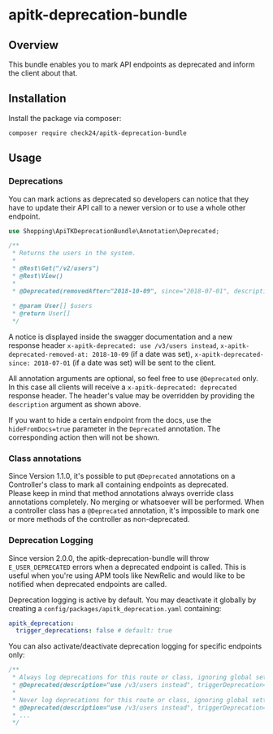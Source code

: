 # apitk-deprecation-bundle

## Overview
This bundle enables you to mark API endpoints as deprecated and inform the client about that.

## Installation
Install the package via composer:
```shell script
composer require check24/apitk-deprecation-bundle
```

## Usage
### Deprecations
You can mark actions as deprecated so developers can notice that they have to update their 
API call to a newer version or to use a whole other endpoint.
```php
use Shopping\ApiTKDeprecationBundle\Annotation\Deprecated;

/**
 * Returns the users in the system.
 *
 * @Rest\Get("/v2/users")
 * @Rest\View()
 *
 * @Deprecated(removedAfter="2018-10-09", since="2018-07-01", description="use /v3/users instead")
 
 * @param User[] $users
 * @return User[]
 */
 ```
 A notice is displayed inside the swagger documentation and a new response header
 `x-apitk-deprecated: use /v3/users instead`,
 `x-apitk-deprecated-removed-at: 2018-10-09` (if a date was set),
 `x-apitk-deprecated-since: 2018-07-01` (if a date was set)
 will be sent to the client.

All annotation arguments are optional, so feel free to use `@Deprecated` only. In this case
all clients will receive a `x-apitk-deprecated: deprecated` response header. The header's 
value may be overridden by providing the `description` argument as shown above.

If you want to hide a certain endpoint from the docs, use the `hideFromDocs=true` parameter in
the `Deprecated` annotation. The corresponding action then will not be shown.

### Class annotations
Since Version 1.1.0, it's possible to put `@Deprecated` annotations on a Controller's class to mark all containing endpoints as deprecated.   
Please keep in mind that method annotations always override class annotations completely. No merging or whatsoever will be performed.
When a controller class has a `@Deprecated` annotation, it's impossible to  mark one or more methods of the controller as non-deprecated.

### Deprecation Logging
Since version 2.0.0, the apitk-deprecation-bundle will throw `E_USER_DEPRECATED` errors when a deprecated endpoint is called.
This is useful when you're using APM tools like NewRelic and would like to be notified when deprecated endpoints are called.

Deprecation logging is active by default. You may deactivate it globally by creating
a `config/packages/apitk_deprecation.yaml` containing:

```yaml
apitk_deprecation:
  trigger_deprecations: false # default: true
```

You can also activate/deactivate deprecation logging for specific endpoints only:
```php
/**
 * Always log deprecations for this route or class, ignoring global settings:
 * @Deprecated(description="use /v3/users instead", triggerDeprecation=true)
 * 
 * Never log deprecations for this route or class, ignoring global settings:
 * @Deprecated(description="use /v3/users instead", triggerDeprecation=false)
 * ...
 */
 ```

  
